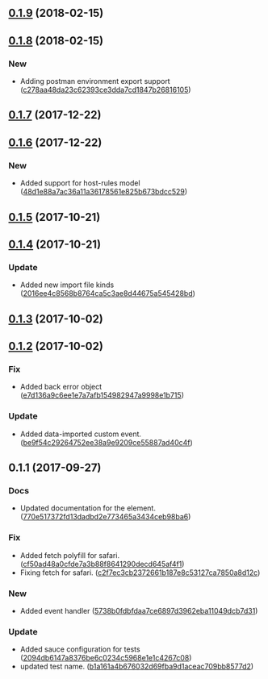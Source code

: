 <a name="0.1.9"></a>
## [0.1.9](https://github.com/advanced-rest-client/arc-data-import/compare/0.1.8...0.1.9) (2018-02-15)




<a name="0.1.8"></a>
## [0.1.8](https://github.com/advanced-rest-client/arc-data-import/compare/0.1.7...0.1.8) (2018-02-15)


### New

* Adding postman environment export support ([c278aa48da23c62393ce3dda7cd1847b26816105](https://github.com/advanced-rest-client/arc-data-import/commit/c278aa48da23c62393ce3dda7cd1847b26816105))



<a name="0.1.7"></a>
## [0.1.7](https://github.com/advanced-rest-client/arc-data-import/compare/0.1.6...0.1.7) (2017-12-22)




<a name="0.1.6"></a>
## [0.1.6](https://github.com/advanced-rest-client/arc-data-import/compare/0.1.5...0.1.6) (2017-12-22)


### New

* Added support for host-rules model ([48d1e88a7ac36a11a36178561e825b673bdcc529](https://github.com/advanced-rest-client/arc-data-import/commit/48d1e88a7ac36a11a36178561e825b673bdcc529))



<a name="0.1.5"></a>
## [0.1.5](https://github.com/advanced-rest-client/arc-data-import/compare/0.1.4...0.1.5) (2017-10-21)




<a name="0.1.4"></a>
## [0.1.4](https://github.com/advanced-rest-client/arc-data-import/compare/0.1.3...0.1.4) (2017-10-21)


### Update

* Added new import file kinds ([2016ee4c8568b8764ca5c3ae8d44675a545428bd](https://github.com/advanced-rest-client/arc-data-import/commit/2016ee4c8568b8764ca5c3ae8d44675a545428bd))



<a name="0.1.3"></a>
## [0.1.3](https://github.com/advanced-rest-client/arc-data-import/compare/0.1.2...0.1.3) (2017-10-02)




<a name="0.1.2"></a>
## [0.1.2](https://github.com/advanced-rest-client/arc-data-import/compare/0.1.1...0.1.2) (2017-10-02)


### Fix

* Added back error object ([e7d136a9c6ee1e7a7afb154982947a9998e1b715](https://github.com/advanced-rest-client/arc-data-import/commit/e7d136a9c6ee1e7a7afb154982947a9998e1b715))

### Update

* Added data-imported custom event. ([be9f54c29264752ee38a9e9209ce55887ad40c4f](https://github.com/advanced-rest-client/arc-data-import/commit/be9f54c29264752ee38a9e9209ce55887ad40c4f))



<a name="0.1.1"></a>
## 0.1.1 (2017-09-27)


### Docs

* Updated documentation for the element. ([770e517372fd13dadbd2e773465a3434ceb98ba6](https://github.com/advanced-rest-client/arc-data-import/commit/770e517372fd13dadbd2e773465a3434ceb98ba6))

### Fix

* Added fetch polyfill for safari. ([cf50ad48a0cfde7a3b88f8641290decd645af4f1](https://github.com/advanced-rest-client/arc-data-import/commit/cf50ad48a0cfde7a3b88f8641290decd645af4f1))
* Fixing fetch for safari. ([c2f7ec3cb2372661b187e8c53127ca7850a8d12c](https://github.com/advanced-rest-client/arc-data-import/commit/c2f7ec3cb2372661b187e8c53127ca7850a8d12c))

### New

* Added event handler ([5738b0fdbfdaa7ce6897d3962eba11049dcb7d31](https://github.com/advanced-rest-client/arc-data-import/commit/5738b0fdbfdaa7ce6897d3962eba11049dcb7d31))

### Update

* Added sauce configuration for tests ([2094db6147a8376be6c0234c5968e1e1c4267c08](https://github.com/advanced-rest-client/arc-data-import/commit/2094db6147a8376be6c0234c5968e1e1c4267c08))
* updated test name. ([b1a161a4b676032d69fba9d1aceac709bb8577d2](https://github.com/advanced-rest-client/arc-data-import/commit/b1a161a4b676032d69fba9d1aceac709bb8577d2))



